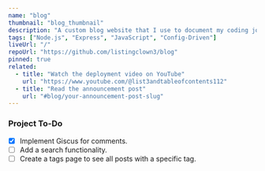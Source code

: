 ```yaml
---
name: "blog"
thumbnail: "blog_thumbnail"
description: "A custom blog website that I use to document my coding journey!"
tags: ["Node.js", "Express", "JavaScript", "Config-Driven"]
liveUrl: "/"
repoUrl: "https://github.com/listingclown3/blog"
pinned: true
related:
  - title: "Watch the deployment video on YouTube"
    url: "https://www.youtube.com/@list3andtableofcontents112"
  - title: "Read the announcement post"
    url: "#blog/your-announcement-post-slug"
---
```


### Project To-Do

- [x] Implement Giscus for comments.
- [ ] Add a search functionality.
- [ ] Create a tags page to see all posts with a specific tag.